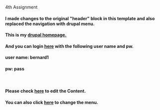 4th Assignment

<h4>I made changes to the original "header" block in this template and also replaced the navigation with drupal menu. </h4>
<h4> This is my <a href="http://dev-gugugua.pantheonsite.io">drupal homepage. </a></h4>
<h4>And you can login <a href="http://dev-gugugua.pantheonsite.io">here</a> with the following <strong>user name and pw</strong>.</h4>
<h4>user name: bernard1</h4>
<h4>pw: pass</h4>

<br/>
<h4>Please check <a href="http://dev-gugugua.pantheonsite.io/node/44/edit?destination=admin/content">here</a> to edit the Content.</h4>
<h4>You can also click <a href="http://dev-gugugua.pantheonsite.io/admin/structure/menu/manage/main-menu">here</a> to change the menu.</h4>

